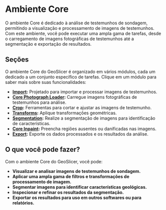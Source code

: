 # Ambiente Core

O ambiente Core é dedicado à análise de testemunhos de sondagem, permitindo a visualização e processamento de imagens de testemunhos. Com este ambiente, você pode executar uma ampla gama de tarefas, desde o carregamento de imagens fotográficas de testemunhos até a segmentação e exportação de resultados.

## Seções

O ambiente Core do GeoSlicer é organizado em vários módulos, cada um dedicado a um conjunto específico de tarefas. Clique em um módulo para saber mais sobre suas funcionalidades:

*   **[Import](../Core/Multicore.md):** Projetado para importar e processar imagens de testemunhos.
*   **[Core Photograph Loader](../Core/CorePhotographLoader.md):** Carregue imagens fotográficas de testemunhos para análise.
*   **[Crop](../Core/Crop.md):** Ferramentas para cortar e ajustar as imagens de testemunho.
*   **[Transforms](../Core/MulticoreTransforms.md):** Aplique transformações geométricas.
*   **[Segmentation](../Core/Segmentation/Segmentation.md):** Realize a segmentação de imagens para identificação de características.
*   **[Core Inpaint](../Core/CoreInpaint.md):** Preencha regiões ausentes ou danificadas nas imagens.
*   **[Export](../Core/MulticoreExport.md):** Exporte os dados processados e os resultados da análise.

## O que você pode fazer?

Com o ambiente Core do GeoSlicer, você pode:

*   **Visualizar e analisar imagens de testemunhos de sondagem.**
*   **Aplicar uma ampla gama de filtros e transformações de processamento de imagem.**
*   **Segmentar imagens para identificar características geológicas.**
*   **Inspecionar e refinar os resultados da segmentação.**
*   **Exportar os resultados para uso em outros softwares ou para relatórios.**
